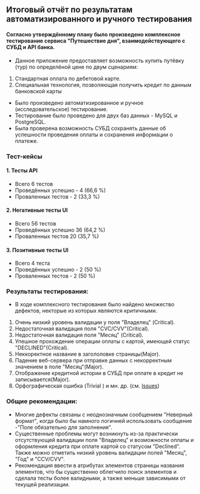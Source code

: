 ## Итоговый отчёт по результатам автоматизированного и ручного тестирования
#### Согласно утверждённому плану было произведено комплексное тестирование сервиса "Путешествие дня", взаимодействующего с СУБД и API банка. 
- Данное приложение предоставляет возможность купить путёвку (тур) по определёной цене по двум сценариям:
1. Стандартная оплата по дебетовой карте.
2. Специальная технология, позволяющая получить кредит по данным банковской карты
- Было произведено автоматизированное и ручное (исследовательское) тестирование.
- Тестирование было проведено для двух баз данных - MySQL и PostgreSQL.
- Была проверена возможность СУБД сохранять данные об успешности проведения оплаты и сохранения информации о платеже.
### Тест-кейсы
#### 1. Тесты API
- Всего 6 тестов
- Проведённых успешно - 4 (66,6 %)
- Проваленных тестов - 2 (33,3 %)
#### 2. Негативные тесты UI
- Всего 56 тестов
- Проведённых успешно 36 (64,2 %)
- Проваленных тестов 20 (35,7 %)
#### 3. Позитивные тесты UI
- Всего 4 теста
- Проведённых успешно - 2 (50 %)
- Проваленных тестов - 2 (50 %) 
### Результаты тестирования:
- В ходе комплексного тестирования было найдено множество дефектов, некторые из которых являются критичными.
1) Очень низкий уровень валидации у поля "Владелец" (Critical). 
2) Недостаточная валидация поля "CVC/CVV"(Critical).
3) Недостаточная валидация поля "Месяц" (Critical).
4) Упешное прохождение операции оплаты с картой, имеющей статус "DECLINED"(Critical).
5) Неккоректное название в загололовке страницы(Major).
6) Падение веб-сервера при отправке данных с некорректным значением в поле "Месяц"(Major).
7) Отображение кредитной истории в СУБД при оплате в кредит не записывается(Major).
8) Орфографическая ошибка (Trivial ) и мн. др. (см. [Issues](https://github.com/Maxon1975/Diploma-Annenkov-Maksim/issues))
### Общие рекомендации:
- Многие дефекты связаны с неоднозначным сообщением "Неверный формат", когда было бы намного логичней использовать сообщение -"Поле обязательно для заполнения".
- Существенные проблемы могут возникнуть из-за практически отсутствующей валидации поля "Владелец" и возможности оплаты и оформления кредита при оплате картой со статусом "Declined". Также можно отметить низкий уровень валидации полей "Месяц", "Год" и "CCV/CVV".
- Рекомендация ввести в атрибутах элементов страницы названия элементов, что бы существенно облегчило  поиск элементов и сделала тесты более валидными, а также меньше зависимыми от текущей реализации.
